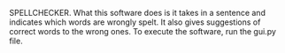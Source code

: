 SPELLCHECKER.
What this software does is it takes in a sentence and indicates which words are wrongly spelt.
It also gives suggestions of correct words to the wrong ones.
To execute the software, run the gui.py file.
